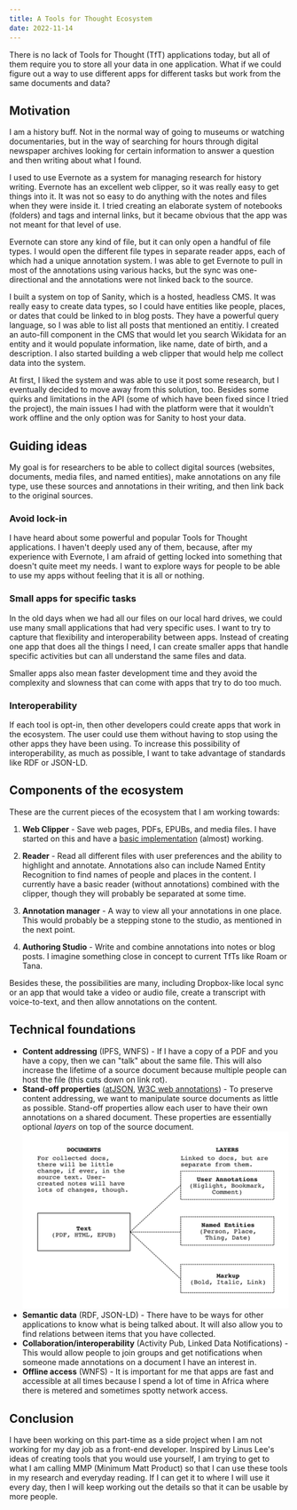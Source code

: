 ```yaml
---
title: A Tools for Thought Ecosystem
date: 2022-11-14
---
```


There is no lack of Tools for Thought (TfT) applications today, but all of them require you to store all your data in one application. What if we could figure out a way to use different apps for different tasks but work from the same documents and data?

## Motivation

I am a history buff. Not in the normal way of going to museums or watching documentaries, but in the way of searching for hours through digital newspaper archives looking for certain information to answer a question and then writing about what I found.

I used to use Evernote as a system for managing research for history writing. Evernote has an excellent web clipper, so it was really easy to get things into it. It was not so easy to do anything with the notes and files when they were inside it. I tried creating an elaborate system of notebooks (folders) and tags and internal links, but it became obvious that the app was not meant for that level of use.

Evernote can store any kind of file, but it can only open a handful of file types. I would open the different file types in separate reader apps, each of which had a unique annotation system. I was able to get Evernote to pull in most of the annotations using various hacks, but the sync was one-directional and the annotations were not linked back to the source.

I built a system on top of Sanity, which is a hosted, headless CMS. It was really easy to create data types, so I could have entities like people, places, or dates that could be linked to in blog posts. They have a powerful query language, so I was able to list all posts that mentioned an entitiy. I created an auto-fill component in the CMS that would let you search Wikidata for an entity and it would populate information, like name, date of birth, and a description. I also started building a web clipper that would help me collect data into the system.

At first, I liked the system and was able to use it post some research, but I eventually decided to move away from this solution, too. Besides some quirks and limitations in the API (some of which have been fixed since I tried the project), the main issues I had with the platform were that it wouldn't work offline and the only option was for Sanity to host your data.

## Guiding ideas

My goal is for researchers to be able to collect digital sources (websites, documents, media files, and named entities), make annotations on any file type, use these sources and annotations in their writing, and then link back to the original sources.

### Avoid lock-in

I have heard about some powerful and popular Tools for Thought applications. I haven't deeply used any of them, because, after my experience with Evernote, I am afraid of getting locked into something that doesn't quite meet my needs. I want to explore ways for people to be able to use my apps without feeling that it is all or nothing.

### Small apps for specific tasks

In the old days when we had all our files on our local hard drives, we could use many small applications that had very specific uses. I want to try to capture that flexibility and interoperability between apps. Instead of creating one app that does all the things I need, I can create smaller apps that handle specific activities but can all understand the same files and data.

Smaller apps also mean faster development time and they avoid the complexity and slowness that can come with apps that try to do too much.

### Interoperability

If each tool is opt-in, then other developers could create apps that work in the ecosystem. The user could use them without having to stop using the other apps they have been using. To increase this possibility of interoperability, as much as possible, I want to take advantage of standards like RDF or JSON-LD.

## Components of the ecosystem

These are the current pieces of the ecosystem that I am working towards:

1. **Web Clipper** - Save web pages, PDFs, EPUBs, and media files. I have started on this and have a [basic implementation](https://github.com/delightful-labs/delightful-clipper) (almost) working.

2. **Reader** - Read all different files with user preferences and the ability to highlight and annotate. Annotations also can include Named Entity Recognition to find names of people and places in the content. I currently have a basic reader (without annotations) combined with the clipper, though they will probably be separated at some time.

3. **Annotation manager** - A way to view all your annotations in one place. This would probably be a stepping stone to the studio, as mentioned in the next point.

4. **Authoring Studio** - Write and combine annotations into notes or blog posts. I imagine something close in concept to current TfTs like Roam or Tana.

Besides these, the possibilities are many, including Dropbox-like local sync or an app that would take a video or audio file, create a transcript with voice-to-text, and then allow annotations on the content.

## Technical foundations

- **Content addressing** (IPFS, WNFS) - If I have a copy of a PDF and you have a copy, then we can "talk" about the same file. This will also increase the lifetime of a source document because multiple people can host the file (this cuts down on link rot).
- **Stand-off properties** ([atJSON](https://github.com/condenast/atjson), [W3C web annotations](https://w3c.github.io/web-annotation/model/wd2/)) - To preserve content addressing, we want to manipulate source documents as little as possible. Stand-off properties allow each user to have their own annotations on a shared document. These properties are essentially optional _layers_ on top of the source document. ![](./chart.png)
- **Semantic data** (RDF, JSON-LD) - There have to be ways for other applications to know what is being talked about. It will also allow you to find relations between items that you have collected.
- **Collaboration/interoperability** (Activity Pub, Linked Data Notifications) - This would allow people to join groups and get notifications when someone made annotations on a document I have an interest in.
- **Offline access** (WNFS) - It is important for me that apps are fast and accessible at all times because I spend a lot of time in Africa where there is metered and sometimes spotty network access.

## Conclusion

I have been working on this part-time as a side project when I am not working for my day job as a front-end developer. Inspired by Linus Lee's ideas of creating tools that you would use yourself, I am trying to get to what I am calling MMP (Minimum Matt Product) so that I can use these tools in my research and everyday reading. If I can get it to where I will use it every day, then I will keep working out the details so that it can be usable by more people.
